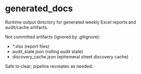 # generated_docs

Runtime output directory for generated weekly Excel reports and audit/cache artifacts.

Not committed artifacts (ignored by .gitignore):
- *.xlsx (report files)
- audit_state.json (rolling audit state)
- discovery_cache.json (ephemeral sheet discovery cache)

Safe to clear; pipeline recreates as needed.
